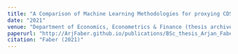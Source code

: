 ```yaml
---
title: "A Comparison of Machine Learning Methodologies for proxying CDS spreads"
date: "2021"
venue: "Department of Economics, Econometrics & Finance (thesis archive), University of Groningen" 
paperurl: "http://ArjFaber.github.io/publications/BSc_thesis_Arjan_Faber.pdf"
citation: "Faber (2021)"
---
```


